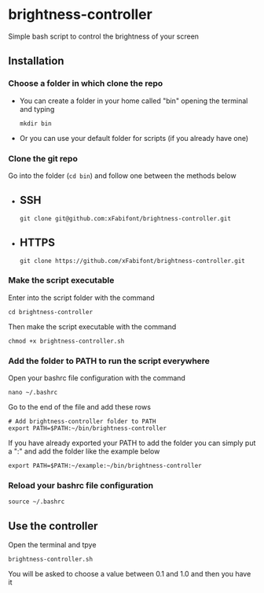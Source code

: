 # brightness-controller

Simple bash script to control the brightness of your screen

## Installation

### Choose a folder in which clone the repo
- You can create a folder in your home called "bin" opening the terminal and typing

    ```
    mkdir bin
    ```
- Or you can use your default folder for scripts (if you already have one)

### Clone the git repo

Go into the folder (```cd bin```) and follow one between the methods below

- SSH
    - 
    ```
    git clone git@github.com:xFabifont/brightness-controller.git
    ```
- HTTPS
    - 
    ```
    git clone https://github.com/xFabifont/brightness-controller.git
    ```

### Make the script executable

Enter into the script folder with the command

```
cd brightness-controller
```

Then make the script executable with the command

```
chmod +x brightness-controller.sh
```

### Add the folder to PATH to run the script everywhere

Open your bashrc file configuration with the command

```
nano ~/.bashrc
```

Go to the end of the file and add these rows

```
# Add brightness-controller folder to PATH
export PATH=$PATH:~/bin/brightness-controller
```

If you have already exported your PATH to add the folder you can simply put a ":" and add the folder like the example below

```
export PATH=$PATH:~/example:~/bin/brightness-controller
```
### Reload your bashrc file configuration

```
source ~/.bashrc
```

## Use the controller

Open the terminal and tpye 

```
brightness-controller.sh
```

You will be asked to choose a value between 0.1 and 1.0 and then you have it 